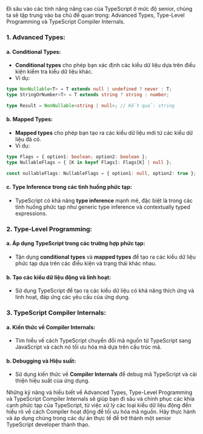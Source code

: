 Đi sâu vào các tính năng nâng cao của TypeScript ở mức độ senior, chúng ta sẽ tập trung vào ba chủ đề quan trọng: Advanced Types, Type-Level Programming và TypeScript Compiler Internals.

### 1. Advanced Types:

#### a. Conditional Types:

- **Conditional types** cho phép bạn xác định các kiểu dữ liệu dựa trên điều kiện kiểm tra kiểu dữ liệu khác.
- Ví dụ:

```typescript
type NonNullable<T> = T extends null | undefined ? never : T;
type StringOrNumber<T> = T extends string ? string : number;

type Result = NonNullable<string | null>; // Kết quả: string
```

#### b. Mapped Types:

- **Mapped types** cho phép bạn tạo ra các kiểu dữ liệu mới từ các kiểu dữ liệu đã có.
- Ví dụ:

```typescript
type Flags = { option1: boolean; option2: boolean };
type NullableFlags = { [K in keyof Flags]: Flags[K] | null };

const nullableFlags: NullableFlags = { option1: null, option2: true };
```

#### c. Type Inference trong các tình huống phức tạp:

- TypeScript có khả năng **type inference** mạnh mẽ, đặc biệt là trong các tình huống phức tạp như generic type inference và contextually typed expressions.

### 2. Type-Level Programming:

#### a. Áp dụng TypeScript trong các trường hợp phức tạp:

- Tận dụng **conditional types** và **mapped types** để tạo ra các kiểu dữ liệu phức tạp dựa trên các điều kiện và trạng thái khác nhau.

#### b. Tạo các kiểu dữ liệu động và linh hoạt:

- Sử dụng TypeScript để tạo ra các kiểu dữ liệu có khả năng thích ứng và linh hoạt, đáp ứng các yêu cầu của ứng dụng.

### 3. TypeScript Compiler Internals:

#### a. Kiến thức về Compiler Internals:

- Tìm hiểu về cách TypeScript chuyển đổi mã nguồn từ TypeScript sang JavaScript và cách nó tối ưu hóa mã dựa trên cấu trúc mã.

#### b. Debugging và Hiệu suất:

- Sử dụng kiến thức về **Compiler Internals** để debug mã TypeScript và cải thiện hiệu suất của ứng dụng.

Những kỹ năng và hiểu biết về Advanced Types, Type-Level Programming và TypeScript Compiler Internals sẽ giúp bạn đi sâu và chinh phục các khía cạnh phức tạp của TypeScript, từ việc xử lý các loại kiểu dữ liệu động đến hiểu rõ về cách Compiler hoạt động để tối ưu hóa mã nguồn. Hãy thực hành và áp dụng chúng trong các dự án thực tế để trở thành một senior TypeScript developer thành thạo.
